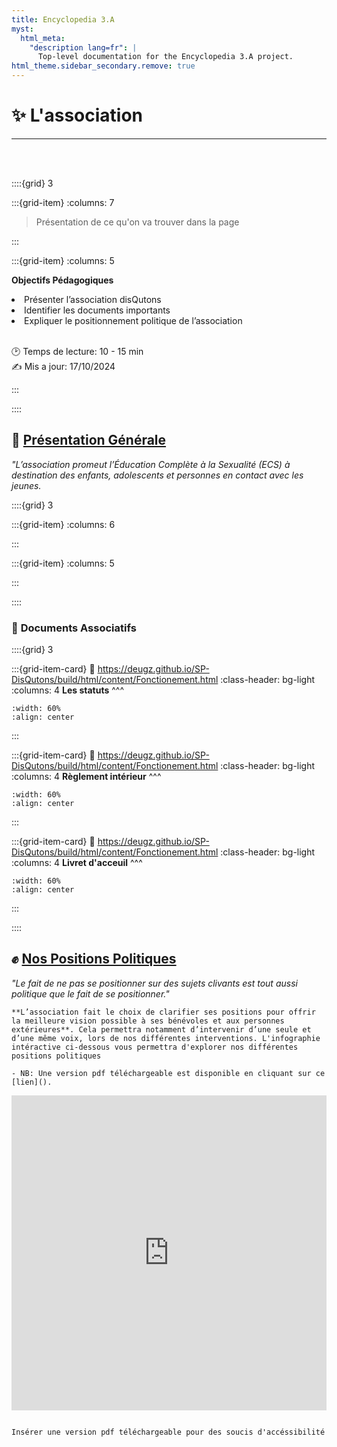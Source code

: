 ```yaml
---
title: Encyclopedia 3.A
myst:
  html_meta:
    "description lang=fr": |
      Top-level documentation for the Encyclopedia 3.A project.
html_theme.sidebar_secondary.remove: true
---
```


# ✨ **L'association**

***

<br>
<br>


::::{grid} 3

:::{grid-item}
:columns: 7

> Présentation de ce qu'on va trouver dans la page


:::


:::{grid-item}
:columns: 5

<div id="div-colour"> 
    
<strong>Objectifs Pédagogiques</strong>


<li>Présenter l’association disQutons</li>    
<li>Identifier les documents importants</li>    
<li>Expliquer le positionnement politique de l’association </li>

</div>    

<br>

🕑 Temps de lecture: 10 - 15 min <br> 
✍ Mis a jour: 17/10/2024  
    
:::
    
::::
      
    

<h2><strong> 💫 <u> Présentation Générale</u></strong></h2>

<p class="p-emphase"> <em>"L’association promeut l’Éducation Complète à la Sexualité (ECS) à destination des enfants, adolescents et personnes en contact avec les jeunes. </em></p> 



::::{grid} 3

:::{grid-item}
:columns: 6

:::

:::{grid-item}
:columns: 5

<script src="https://unpkg.com/@dotlottie/player-component@latest/dist/dotlottie-player.mjs" type="module"></script> 
<dotlottie-player src="https://lottie.host/666865ab-bc1d-4ffc-b37f-24d32435cbe4/sesrzObgMw.json" background="transparent" speed="1" style="width: 100%; height: auto; display: block; margin: auto;" loop autoplay></dotlottie-player>

:::

::::


<h3> 📂 <strong> Documents Associatifs </strong> </h3>


::::{grid} 3

:::{grid-item-card}
:link: https://deugz.github.io/SP-DisQutons/build/html/content/Fonctionement.html
:class-header: bg-light
:columns: 4
**Les statuts**
^^^

```{image} ../_static/icons/pdf2-svgrepo-com.svg
:width: 60%
:align: center

```

:::

:::{grid-item-card}
:link: https://deugz.github.io/SP-DisQutons/build/html/content/Fonctionement.html
:class-header: bg-light
:columns: 4
**Règlement intérieur**
^^^

```{image} ../_static/icons/pdf2-svgrepo-com.svg
:width: 60%
:align: center

```

:::

:::{grid-item-card}
:link: https://deugz.github.io/SP-DisQutons/build/html/content/Fonctionement.html
:class-header: bg-light
:columns: 4
**Livret d'acceuil**
^^^

```{image} ../_static/icons/pdf2-svgrepo-com.svg
:width: 60%
:align: center

```

:::

::::


<h2><strong> ✊ <u> Nos Positions Politiques </u></strong></h2>


<p class="p-emphase">  <em>"Le fait de ne pas se positionner sur des sujets clivants est tout aussi politique que le fait de se positionner."</em></p>


```{note}
**L’association fait le choix de clarifier ses positions pour offrir la meilleure vision possible à ses bénévoles et aux personnes extérieures**. Cela permettra notamment d’intervenir d’une seule et d’une même voix, lors de nos différentes interventions. L'infographie intéractive ci-dessous vous permettra d'explorer nos différentes positions politiques 

- NB: Une version pdf téléchargeable est disponible en cliquant sur ce [lien]().

```



<div style="width: 100%;"><div style="position: relative; padding-bottom: 100%; padding-top: 0; height: 0;"><iframe title="Projet 1 Bahut" frameborder="0" width="800" height="800" style="position: absolute; top: 0; left: 0; width: 100%; height: 100%;" src="https://view.genially.com/670ff74c47df8ce218124021" type="text/html" allowscriptaccess="always" allowfullscreen="true" scrolling="yes" allownetworking="all"></iframe> </div> </div>


```{note}

Insérer une version pdf téléchargeable pour des soucis d'accéssibilité


```


